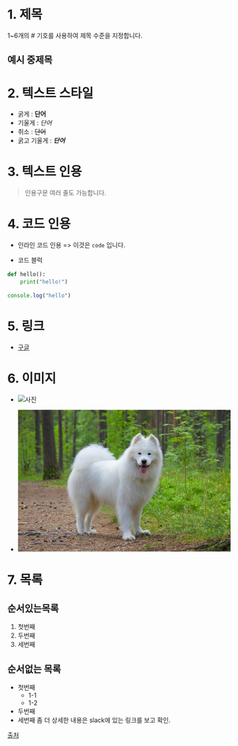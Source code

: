 # 1. 제목

1~6개의 # 기호를 사용하여 제목 수준을 지정합니다.

## 예시 중제목

# 2. 텍스트 스타일
- 굵게 : **단어**
- 기울게 : *단어*
- 취소 : ~~단어~~
- 굵고 기울게 : ***단어***

# 3. 텍스트 인용

> 인용구문
> 여러 줄도 가능합니다.

# 4. 코드 인용

- 인라인 코드 인용 => 이것은 `code` 입니다.

- 코드 블럭
```python
def hello():
    print("hello!")
``` 
```javascript
console.log("hello")
```

# 5. 링크
- [구글](https://google.com)

# 6. 이미지
- ![사진](https://t1.daumcdn.net/friends/prod/editor/dc8b3d02-a15a-4afa-a88b-989cf2a50476.jpg)

- ![사모예드](../assets/dog.jpg)

# 7. 목록

## 순서있는목록
1. 첫번째
2. 두번째
3. 세번째

## 순서없는 목록
- 첫번째
    - 1-1
    - 1-2
- 두번째
- 세번째
좀 더 상세한 내용은 slack에 있는 링크를 보고 확인.

[출처](https://docs.github.com/ko/get-started/writing-on-github/getting-started-with-writing-and-formatting-on-github/basic-writing-and-formatting-syntax)